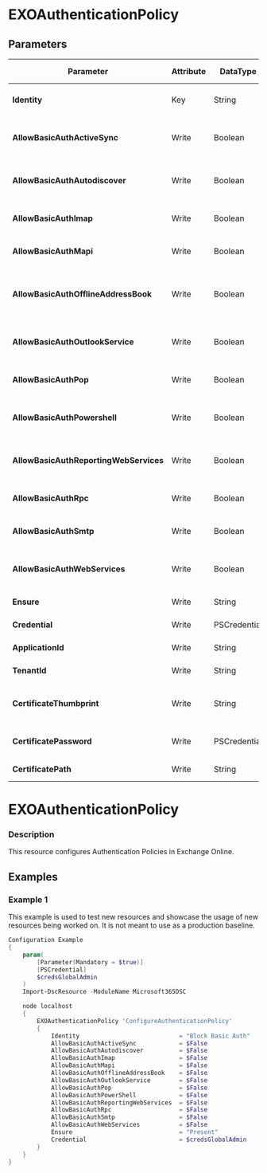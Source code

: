 ﻿# EXOAuthenticationPolicy

## Parameters

| Parameter | Attribute | DataType | Description | Allowed Values |
| --- | --- | --- | --- | --- |
| **Identity** | Key | String | The Identity parameter specifies the authentication policy you want to view or modify. ||
| **AllowBasicAuthActiveSync** | Write | Boolean | The AllowBasicAuthActiveSync switch specifies whether to allow Basic authentication with Exchange Active Sync. ||
| **AllowBasicAuthAutodiscover** | Write | Boolean | The AllowBasicAuthAutodiscover switch specifies whether to allow Basic authentication with Autodiscover. ||
| **AllowBasicAuthImap** | Write | Boolean | The AllowBasicAuthImap switch specifies whether to allow Basic authentication with IMAP. ||
| **AllowBasicAuthMapi** | Write | Boolean | The AllowBasicAuthMapi switch specifies whether to allow Basic authentication with MAPI. ||
| **AllowBasicAuthOfflineAddressBook** | Write | Boolean | The AllowBasicAuthOfflineAddressBook switch specifies whether to allow Basic authentication with Offline Address Books. ||
| **AllowBasicAuthOutlookService** | Write | Boolean | The AllowBasicAuthOutlookService switch specifies whether to allow Basic authentication with the Outlook service. ||
| **AllowBasicAuthPop** | Write | Boolean | The AllowBasicAuthPop switch specifies whether to allow Basic authentication with POP. ||
| **AllowBasicAuthPowershell** | Write | Boolean | The AllowBasicAuthPowerShell switch specifies whether to allow Basic authentication with PowerShell. ||
| **AllowBasicAuthReportingWebServices** | Write | Boolean | The AllowBasicAuthReporting Web Services switch specifies whether to allow Basic authentication with reporting web services. ||
| **AllowBasicAuthRpc** | Write | Boolean | The AllowBasicAuthRpc switch specifies whether to allow Basic authentication with RPC. ||
| **AllowBasicAuthSmtp** | Write | Boolean | The AllowBasicAuthSmtp switch specifies whether to allow Basic authentication with SMTP. ||
| **AllowBasicAuthWebServices** | Write | Boolean | The AllowBasicAuthWebServices switch specifies whether to allow Basic authentication with Exchange Web Services (EWS). ||
| **Ensure** | Write | String | Specify if the authentication Policy should exist or not. |Present, Absent|
| **Credential** | Write | PSCredential | Credentials of the Exchange Global Admin ||
| **ApplicationId** | Write | String | Id of the Azure Active Directory application to authenticate with. ||
| **TenantId** | Write | String | Id of the Azure Active Directory tenant used for authentication. ||
| **CertificateThumbprint** | Write | String | Thumbprint of the Azure Active Directory application's authentication certificate to use for authentication. ||
| **CertificatePassword** | Write | PSCredential | Username can be made up to anything but password will be used for CertificatePassword ||
| **CertificatePath** | Write | String | Path to certificate used in service principal usually a PFX file. ||

# EXOAuthenticationPolicy

### Description

This resource configures Authentication Policies in Exchange Online.

## Examples

### Example 1

This example is used to test new resources and showcase the usage of new resources being worked on.
It is not meant to use as a production baseline.

```powershell
Configuration Example
{
    param(
        [Parameter(Mandatory = $true)]
        [PSCredential]
        $credsGlobalAdmin
    )
    Import-DscResource -ModuleName Microsoft365DSC

    node localhost
    {
        EXOAuthenticationPolicy 'ConfigureAuthenticationPolicy'
        {
            Identity                            = "Block Basic Auth"
            AllowBasicAuthActiveSync            = $False
            AllowBasicAuthAutodiscover          = $False
            AllowBasicAuthImap                  = $False
            AllowBasicAuthMapi                  = $False
            AllowBasicAuthOfflineAddressBook    = $False
            AllowBasicAuthOutlookService        = $False
            AllowBasicAuthPop                   = $False
            AllowBasicAuthPowerShell            = $False
            AllowBasicAuthReportingWebServices  = $False
            AllowBasicAuthRpc                   = $False
            AllowBasicAuthSmtp                  = $False
            AllowBasicAuthWebServices           = $False
            Ensure                              = "Present"
            Credential                          = $credsGlobalAdmin
        }
    }
}
```

